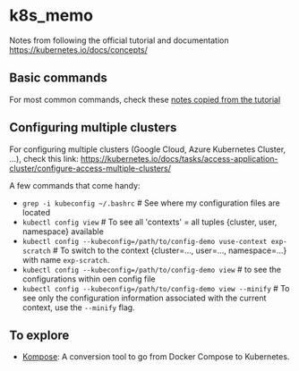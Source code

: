 # k8s_memo
Notes from following the official tutorial and documentation https://kubernetes.io/docs/concepts/

## Basic commands

For most common commands, check these [notes copied from the tutorial](./commands.md)


## Configuring multiple clusters

For configuring multiple clusters (Google Cloud, Azure Kubernetes Cluster, ...), check this link: https://kubernetes.io/docs/tasks/access-application-cluster/configure-access-multiple-clusters/

A few commands that come handy:

* `grep -i kubeconfig ~/.bashrc`  # See where my configuration files are located
* `kubectl config view`  # To see all 'contexts' = all tuples {cluster, user, namespace} available
* `kubectl config --kubeconfig=/path/to/config-demo vuse-context exp-scratch` # To switch to the context {cluster=..., user=..., namespace=...} with name `exp-scratch`.
* `kubectl config --kubeconfig=/path/to/config-demo view`  # to see the configurations within oen config file
* `kubectl config --kubeconfig=/path/to/config-demo view --minify`  # To see only the configuration information associated with the current context, use the `--minify` flag.



## To explore

* [Kompose](http://kompose.io/): A conversion tool to go from Docker Compose to Kubernetes.